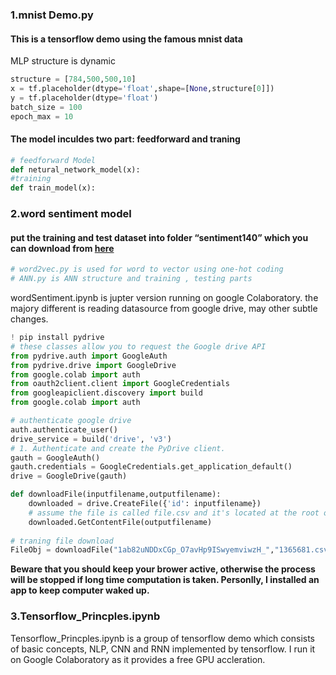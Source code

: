 ### 1.mnist Demo.py
#### This is a tensorflow demo using the famous mnist data
MLP structure is dynamic
```python
structure = [784,500,500,10]
x = tf.placeholder(dtype='float',shape=[None,structure[0]])
y = tf.placeholder(dtype='float')
batch_size = 100
epoch_max = 10
```
#### The model inculdes two part: feedforward and traning
```python
# feedforward Model
def netural_network_model(x):
#training
def train_model(x):
```

### 2.word sentiment model
#### put the training and test dataset into folder “sentiment140” which you can download from [here](http://help.sentiment140.com/for-students/)
```python
# word2vec.py is used for word to vector using one-hot coding
# ANN.py is ANN structure and training , testing parts
```
wordSentiment.ipynb is jupter version running on google Colaboratory. the majory different is reading datasource from google drive, may other subtle changes.
```python
! pip install pydrive
# these classes allow you to request the Google drive API
from pydrive.auth import GoogleAuth
from pydrive.drive import GoogleDrive 
from google.colab import auth 
from oauth2client.client import GoogleCredentials
from googleapiclient.discovery import build
from google.colab import auth

# authenticate google drive
auth.authenticate_user()
drive_service = build('drive', 'v3')
# 1. Authenticate and create the PyDrive client.
gauth = GoogleAuth()
gauth.credentials = GoogleCredentials.get_application_default()
drive = GoogleDrive(gauth)

def downloadFile(inputfilename,outputfilename):
    downloaded = drive.CreateFile({'id': inputfilename})
    # assume the file is called file.csv and it's located at the root of your drive
    downloaded.GetContentFile(outputfilename)
    
# traning file download
FileObj = downloadFile("1ab82uNDDxCGp_O7avHp9ISwyemviwzH_","1365681.csv")
```
**Beware that you should keep your brower active, otherwise the process will be stopped if long time computation is taken. Personlly, I installed an app to keep computer waked up.**

### 3.Tensorflow_Princples.ipynb
Tensorflow_Princples.ipynb is a group of tensorflow demo which consists of basic concepts, NLP, CNN and RNN implemented by tensorflow. I run it on Google Colaboratory as it provides a free GPU accleration.
